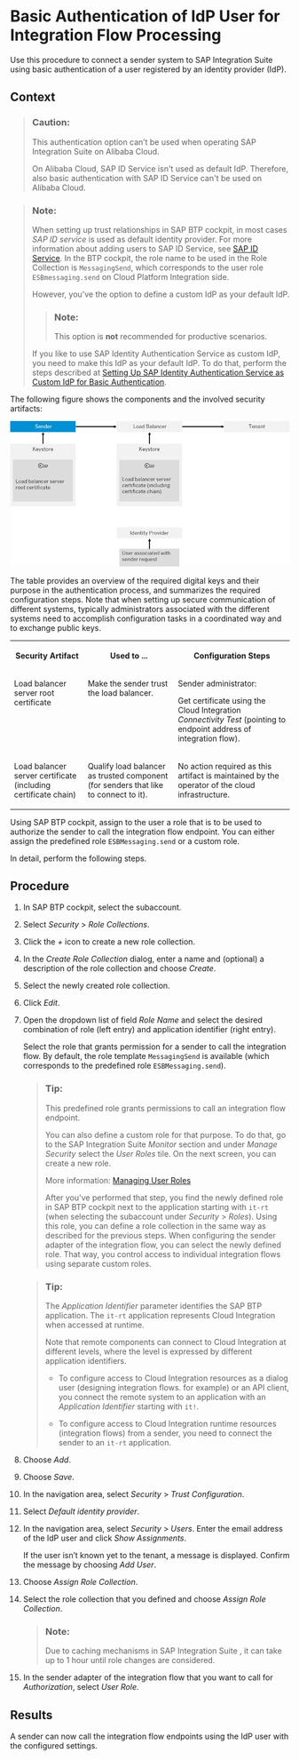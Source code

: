 <!-- loio5d46e56550a048e99995f23e1e20083a -->

# Basic Authentication of IdP User for Integration Flow Processing

Use this procedure to connect a sender system to SAP Integration Suite using basic authentication of a user registered by an identity provider \(IdP\).



## Context

> ### Caution:  
> This authentication option can’t be used when operating SAP Integration Suite on Alibaba Cloud.
> 
> On Alibaba Cloud, SAP ID Service isn't used as default IdP. Therefore, also basic authentication with SAP ID Service can't be used on Alibaba Cloud.

> ### Note:  
> When setting up trust relationships in SAP BTP cockpit, in most cases *SAP ID service* is used as default identity provider. For more information about adding users to SAP ID Service, see [SAP ID Service](https://help.sap.com/viewer/65de2977205c403bbc107264b8eccf4b/Cloud/en-US/d6a8db70bdde459f92f2837349f95090.html). In the BTP cockpit, the role name to be used in the Role Collection is `MessagingSend`, which corresponds to the user role `ESBmessaging.send` on Cloud Platform Integration side.
> 
> However, you've the option to define a custom IdP as your default IdP.
> 
> > ### Note:  
> > This option is **not** recommended for productive scenarios.
> 
> If you like to use SAP Identity Authentication Service as custom IdP, you need to make this IdP as your default IdP. To do that, perform the steps described at [Setting Up SAP Identity Authentication Service as Custom IdP for Basic Authentication](setting-up-sap-identity-authentication-service-as-custom-idp-for-basic-authentication-0668507.md).

The following figure shows the components and the involved security artifacts:

![](images/CF_Basic_IdP_0046872.png)

The table provides an overview of the required digital keys and their purpose in the authentication process, and summarizes the required configuration steps. Note that when setting up secure communication of different systems, typically administrators associated with the different systems need to accomplish configuration tasks in a coordinated way and to exchange public keys.


<table>
<tr>
<th valign="top">

Security Artifact

</th>
<th valign="top">

Used to ...

</th>
<th valign="top">

Configuration Steps

</th>
</tr>
<tr>
<td valign="top">

Load balancer server root certificate

</td>
<td valign="top">

Make the sender trust the load balancer.

</td>
<td valign="top">

Sender administrator:

Get certificate using the Cloud Integration *Connectivity Test* \(pointing to endpoint address of integration flow\).

</td>
</tr>
<tr>
<td valign="top">

Load balancer server certificate \(including certificate chain\)

</td>
<td valign="top">

Qualify load balancer as trusted component \(for senders that like to connect to it\).

</td>
<td valign="top">

No action required as this artifact is maintained by the operator of the cloud infrastructure.

</td>
</tr>
</table>

Using SAP BTP cockpit, assign to the user a role that is to be used to authorize the sender to call the integration flow endpoint. You can either assign the predefined role `ESBMessaging.send` or a custom role.

In detail, perform the following steps.



## Procedure

1.  In SAP BTP cockpit, select the subaccount.

2.  Select *Security* \> *Role Collections*.

3.  Click the *\+* icon to create a new role collection.

4.  In the *Create Role Collection* dialog, enter a name and \(optional\) a description of the role collection and choose *Create*.

5.  Select the newly created role collection.

6.  Click *Edit*.

7.  Open the dropdown list of field *Role Name* and select the desired combination of role \(left entry\) and application identifier \(right entry\).

    Select the role that grants permission for a sender to call the integration flow. By default, the role template `MessagingSend` is available \(which corresponds to the predefined role `ESBMessaging.send`\).

    > ### Tip:  
    > This predefined role grants permissions to call an integration flow endpoint.
    > 
    > You can also define a custom role for that purpose. To do that, go to the SAP Integration Suite *Monitor* section and under *Manage Security* select the *User Roles* tile. On the next screen, you can create a new role.
    > 
    > More information: [Managing User Roles](../50-Development/managing-user-roles-4e86f0d.md)
    > 
    > After you've performed that step, you find the newly defined role in SAP BTP cockpit next to the application starting with `it-rt` \(when selecting the subaccount under *Security* \> *Roles*\). Using this role, you can define a role collection in the same way as described for the previous steps. When configuring the sender adapter of the integration flow, you can select the newly defined role. That way, you control access to individual integration flows using separate custom roles.

    > ### Tip:  
    > The *Application Identifier* parameter identifies the SAP BTP application. The `it-rt` application represents Cloud Integration when accessed at runtime.
    > 
    > Note that remote components can connect to Cloud Integration at different levels, where the level is expressed by different application identifiers.
    > 
    > -   To configure access to Cloud Integration resources as a dialog user \(designing integration flows. for example\) or an API client, you connect the remote system to an application with an *Application Identifier* starting with `it!`.
    > 
    > -   To configure access to Cloud Integration runtime resources \(integration flows\) from a sender, you need to connect the sender to an `it-rt` application.

8.  Choose *Add*.

9.  Choose *Save*.

10. In the navigation area, select *Security* \> *Trust Configuration*.

11. Select *Default identity provider*.

12. In the navigation area, select *Security* \> *Users*. Enter the email address of the IdP user and click *Show Assignments*.

    If the user isn’t known yet to the tenant, a message is displayed. Confirm the message by choosing *Add User*.

13. Choose *Assign Role Collection*.

14. Select the role collection that you defined and choose *Assign Role Collection*.

    > ### Note:  
    > Due to caching mechanisms in SAP Integration Suite , it can take up to 1 hour until role changes are considered.

15. In the sender adapter of the integration flow that you want to call for *Authorization*, select *User Role*.




<a name="loio5d46e56550a048e99995f23e1e20083a__result_cjh_yzx_1mb"/>

## Results

A sender can now call the integration flow endpoints using the IdP user with the configured settings.

